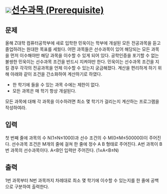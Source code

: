 # <img src="https://d2gd6pc034wcta.cloudfront.net/tier/11.svg" class="solvedac-tier" width=20>[선수과목 (Prerequisite)](https://www.acmicpc.net/problem/14567)

## 문제
올해 Z대학 컴퓨터공학부에 새로 입학한 민욱이는 학부에 개설된 모든 전공과목을 듣고 졸업하려는 원대한 목표를 세웠다. 어떤 과목들은 선수과목이 있어 해당되는 모든 과목을 먼저 이수해야만 해당 과목을 이수할 수 있게 되어 있다. 공학인증을 포기할 수 없는 불쌍한 민욱이는 선수과목 조건을 반드시 지켜야만 한다. 민욱이는 선수과목 조건을 지킬 경우 각각의 전공과목을 언제 이수할 수 있는지 궁금해졌다. 계산을 편리하게 하기 위해 아래와 같이 조건을 간소화하여 계산하기로 하였다.

- 한 학기에 들을 수 있는 과목 수에는 제한이 없다.
- 모든 과목은 매 학기 항상 개설된다.

모든 과목에 대해 각 과목을 이수하려면 최소 몇 학기가 걸리는지 계산하는 프로그램을 작성하여라.

## 입력
첫 번째 줄에 과목의 수 N(1≤N≤1000)과 선수 조건의 수 M(0≤M≤500000)이 주어진다. 선수과목 조건은 M개의 줄에 걸쳐 한 줄에 정수 A B 형태로 주어진다. A번 과목이 B번 과목의 선수과목이다. A<B인 입력만 주어진다. (1≤A<B≤N)

## 출력
1번 과목부터 N번 과목까지 차례대로 최소 몇 학기에 이수할 수 있는지를 한 줄에 공백으로 구분하여 출력한다.
